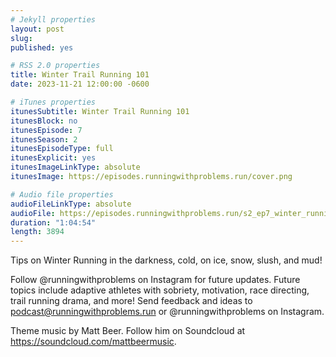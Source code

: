 ```yaml
---
# Jekyll properties
layout: post
slug:
published: yes

# RSS 2.0 properties
title: Winter Trail Running 101
date: 2023-11-21 12:00:00 -0600

# iTunes properties
itunesSubtitle: Winter Trail Running 101
itunesBlock: no
itunesEpisode: 7
itunesSeason: 2
itunesEpisodeType: full
itunesExplicit: yes
itunesImageLinkType: absolute
itunesImage: https://episodes.runningwithproblems.run/cover.png

# Audio file properties
audioFileLinkType: absolute
audioFile: https://episodes.runningwithproblems.run/s2_ep7_winter_running.m4a
duration: "1:04:54"
length: 3894
---
```


Tips on Winter Running in the darkness, cold, on ice, snow, slush, and mud!

Follow @runningwithproblems on Instagram for future updates. Future topics include adaptive athletes with sobriety, motivation, race directing, trail running drama, and more! Send feedback and ideas to podcast@runningwithproblems.run or @runningwithproblems on Instagram.

Theme music by Matt Beer. Follow him on Soundcloud at https://soundcloud.com/mattbeermusic.
